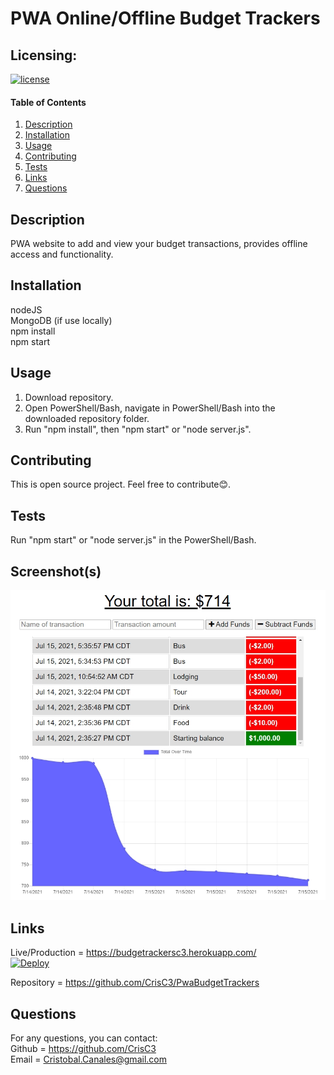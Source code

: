 # PWA Online/Offline Budget Trackers

## Licensing:
[![license](https://img.shields.io/badge/license-MIT-blue.svg)](https://shields.io)

#### Table of Contents
1. [Description](#description)
2. [Installation](#installation)
3. [Usage](#usage)
4. [Contributing](#contributing)
5. [Tests](#tests)
6. [Links](#links)
7. [Questions](#questions)

## Description
PWA website to add and view your budget transactions, provides offline access and functionality.

## Installation
nodeJS  
MongoDB (if use locally)  
npm install    
npm start

## Usage
1. Download repository.
2. Open PowerShell/Bash, navigate in PowerShell/Bash into the downloaded repository folder.
3. Run "npm install", then "npm start" or "node server.js".

## Contributing
This is open source project. Feel free to contribute😊.  

## Tests
Run "npm start" or "node server.js" in the PowerShell/Bash.

## Screenshot(s)
![Website main page](./screenshots/01.jpg)  

## Links
Live/Production = https://budgetrackersc3.herokuapp.com/  
[![Deploy](https://www.herokucdn.com/deploy/button.svg)](https://budgetrackersc3.herokuapp.com/)  

Repository = https://github.com/CrisC3/PwaBudgetTrackers  

## Questions
For any questions, you can contact:  
Github = https://github.com/CrisC3  
Email  = Cristobal.Canales@gmail.com
